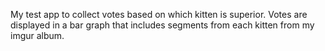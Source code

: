 My test app to collect votes based on which kitten is superior. Votes are displayed in a bar graph that includes segments from each kitten from my imgur album.
